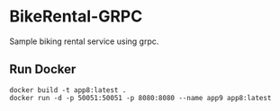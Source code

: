 # BikeRental-GRPC

Sample biking rental service using grpc.

## Run Docker
```
docker build -t app8:latest .
docker run -d -p 50051:50051 -p 8080:8080 --name app9 app8:latest
```
